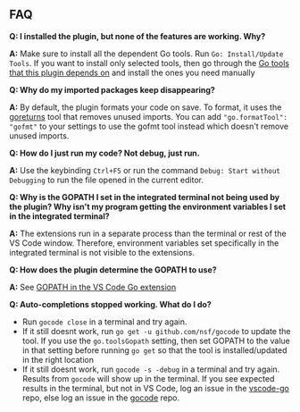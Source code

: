 ## FAQ

**Q: I installed the plugin, but none of the features are working. Why?**

**A:** Make sure to install all the dependent Go tools. Run `Go: Install/Update Tools`. If you want to install only selected tools, then go through the [Go tools that this plugin depends on](https://github.com/Microsoft/vscode-go/wiki/Go-tools-that-the-Go-extension-depends-on) and install the ones you need manually

**Q: Why do my imported packages keep disappearing?**

**A:** By default, the plugin formats your code on save. To format, it uses the [goreturns](https://github.com/sqs/goreturns) tool that removes unused imports. You can add `"go.formatTool": "gofmt"` to your settings to use the gofmt tool instead which doesn't remove unused imports.

**Q: How do I just run my code? Not debug, just run.**

**A:** Use the keybinding `Ctrl+F5` or run the command `Debug: Start without Debugging` to run the file opened in the current editor.

**Q: Why is the GOPATH I set in the integrated terminal not being used by the plugin? Why isn't my program getting the environment variables I set in the integrated terminal?**

**A:** The extensions run in a separate process than the terminal or rest of the VS Code window. Therefore, environment variables set specifically in the integrated terminal is not visible to the extensions.

**Q: How does the plugin determine the GOPATH to use?**

**A:** See [GOPATH in the VS Code Go extension](https://github.com/Microsoft/vscode-go/wiki/GOPATH-in-the-VS-Code-Go-extension)

**Q: Auto-completions stopped working. What do I do?**

- Run `gocode close` in a terminal and try again.
- If it still doesnt work, run `go get -u github.com/nsf/gocode` to update the tool. If you use the `go.toolsGopath` setting, then set 
GOPATH to the value in that setting before running `go get` so that the tool is installed/updated in the right location
- If it still doesnt work, run `gocode -s -debug` in a terminal and try again. Results from `gocode` will show up in the terminal. 
If you see expected results in the terminal, but not in VS Code, log an issue in the [vscode-go](https://github.com/Microsoft/vscode-go) repo, else 
log an issue in the [gocode](https://github.com/nsf/gocode) repo.